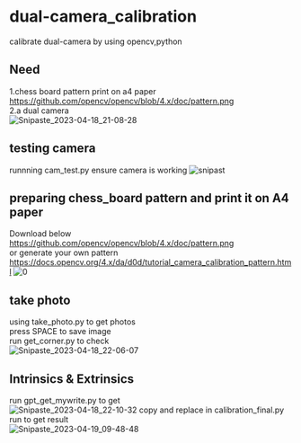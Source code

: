 # dual-camera_calibration
calibrate dual-camera by using opencv,python

## Need
1.chess board pattern print on a4 paper  https://github.com/opencv/opencv/blob/4.x/doc/pattern.png  
2.a dual camera  
![Snipaste_2023-04-18_21-08-28](https://user-images.githubusercontent.com/73814732/232944214-3400c4c0-6d4b-460d-98f2-9fb6352acff0.png)

## testing camera
runnning cam_test.py ensure camera is working
![snipast](https://user-images.githubusercontent.com/73814732/232943352-44106e72-8f68-4c8f-9c77-c03eade96a1a.png)
## preparing chess_board pattern and print it on A4 paper
Download below  
https://github.com/opencv/opencv/blob/4.x/doc/pattern.png  
or generate your own pattern  
https://docs.opencv.org/4.x/da/d0d/tutorial_camera_calibration_pattern.html
![0](https://user-images.githubusercontent.com/73814732/232944358-59e13861-ab45-40da-bcf7-137107eadf44.jpg)
## take photo
using take_photo.py to get photos  
press SPACE to save image  
run get_corner.py to check  
![Snipaste_2023-04-18_22-06-07](https://user-images.githubusercontent.com/73814732/232944882-9a0cdaec-66f9-4753-9739-9aa120068b4a.png)
## Intrinsics & Extrinsics
run gpt_get_mywrite.py to get  
![Snipaste_2023-04-18_22-10-32](https://user-images.githubusercontent.com/73814732/232945120-80a1d757-27e6-49ea-98e6-f8f85615936a.png)
copy and replace in calibration_final.py run to get result  
![Snipaste_2023-04-19_09-48-48](https://user-images.githubusercontent.com/73814732/232945603-3b5086b9-75ed-4fbc-a46d-1e09d5c48b69.png)
